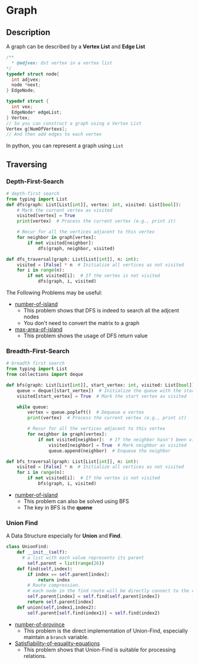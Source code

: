# Graph
## Description
A graph can be described by a **Vertex List** and **Edge List**
```cpp
/**
  * @adjvex: dst vertex in a vertex list
*/
typedef struct node{
  int adjvex;
  node *next;
} EdgeNode;

typedef struct {
  int vex;
  EdgeNode* edgeList;
} Vertex;
// So you can construct a graph using a Vertex List
Vertex g[NumOfVertexs];
// And then add edges to each vertex
```
In python, you can represent a graph using `List`

## Traversing
### Depth-First-Search
```python
# depth-first search
from typing import List
def dfs(graph: List[List[int]], vertex: int, visited: List[bool]):
    # Mark the current vertex as visited
    visited[vertex] = True
    print(vertex)  # Process the current vertex (e.g., print it)

    # Recur for all the vertices adjacent to this vertex
    for neighbor in graph[vertex]:
        if not visited[neighbor]:
            dfs(graph, neighbor, visited)

def dfs_traversal(graph: List[List[int]], n: int):
    visited = [False] * n  # Initialize all vertices as not visited
    for i in range(n):
        if not visited[i]:  # If the vertex is not visited
            dfs(graph, i, visited)
```

The Following Problems may be useful:
* [number-of-island](https://leetcode.cn/problems/number-of-islands/description/)
  * This problem shows that DFS is indeed to search all the adjcent nodes
  * You don't need to convert the matrix to a graph
* [max-area-of-island](https://leetcode.cn/problems/max-area-of-island/submissions/558521767/)
  * This problem shows the usage of DFS return value
### Breadth-First-Search
```python
# breadth first search
from typing import List
from collections import deque

def bfs(graph: List[List[int]], start_vertex: int, visited: List[bool]):
    queue = deque([start_vertex])  # Initialize the queue with the start vertex
    visited[start_vertex] = True  # Mark the start vertex as visited

    while queue:
        vertex = queue.popleft()  # Dequeue a vertex
        print(vertex)  # Process the current vertex (e.g., print it)

        # Recur for all the vertices adjacent to this vertex
        for neighbor in graph[vertex]:
            if not visited[neighbor]:  # If the neighbor hasn't been visited
                visited[neighbor] = True  # Mark neighbor as visited
                queue.append(neighbor)  # Enqueue the neighbor

def bfs_traversal(graph: List[List[int]], n: int):
    visited = [False] * n  # Initialize all vertices as not visited
    for i in range(n):
        if not visited[i]:  # If the vertex is not visited
            bfs(graph, i, visited)
```

* [number-of-island](https://leetcode.cn/problems/number-of-islands/description/)
  * This problem can also be solved using BFS
  * The key in BFS is the **quene**

### Union Find
A Data Structure especially for **Union** and **Find**. 
```python
class UnionFind:
    def __init__(self):
      # a list with each value represents its parent
        self.parent = list(range(26))
    def find(self,index):
        if index == self.parent[index]:
            return index
        # Route compression.
        # each node in the find route will be directly connect to the root
        self.parent[index] = self.find(self.parent[index])
        return self.parent[index]
    def union(self,index1,index2):
        self.parent[self.find(index1)] = self.find(index2)
```

* [number-of-province](https://leetcode.cn/problems/number-of-provinces/description/)
  * This problem is the direct implementation of Union-Find, especially maintain a `branch` variable.
* [Satisfiability-of-equality-equations](https://leetcode.cn/problems/satisfiability-of-equality-equations/)
  * This problem shows that Union-Find is suitable for processing relations.
